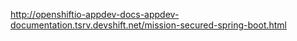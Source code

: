 http://openshiftio-appdev-docs-appdev-documentation.tsrv.devshift.net/mission-secured-spring-boot.html